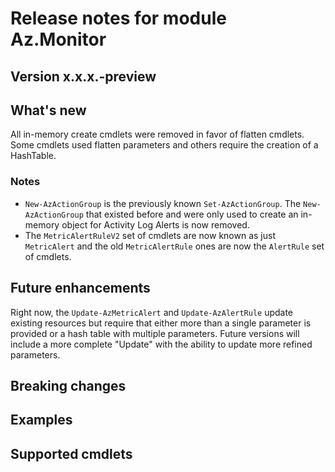 # Release notes for module Az.Monitor

## Version x.x.x.-preview

## What's new

All in-memory create cmdlets were removed in favor of flatten cmdlets. Some cmdlets used flatten parameters and others require the creation of a HashTable.

### Notes

* `New-AzActionGroup` is the previously known `Set-AzActionGroup`. The `New-AzActionGroup` that existed before and were only used to create an in-memory object for Activity Log Alerts is now removed.
* The `MetricAlertRuleV2` set of cmdlets are now known as just `MetricAlert` and the old `MetricAlertRule` ones are now the `AlertRule` set of cmdlets.

## Future enhancements

Right now, the `Update-AzMetricAlert` and `Update-AzAlertRule` update existing resources but require that either more than a single parameter is provided or a hash table with multiple parameters.
Future versions will include a more complete "Update" with the ability to update more refined parameters.

## Breaking changes

## Examples

## Supported cmdlets

